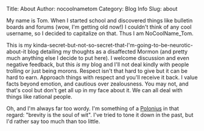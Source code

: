 Title: About
Author: nocoolnametom
Category: Blog Info
Slug: about

My name is Tom. When I started school and discovered things like bulletin boards and forums (wow, I'm getting old now!) I couldn't think of any cool username, so I decided to capitalize on that. Thus I am NoCoolName\_Tom.

This is my kinda-secret-but-not-so-secret-that-I'm-going-to-be-neurotic-about-it blog detailing my thoughts as a disaffected Mormon (and pretty much anything else I decide to put here). I welcome discussion and even negative feedback, but this *is* my blog and I'll not deal kindly with people trolling or just being morons. Respect isn't that hard to give but it can be hard to earn. Approach things with respect and you'll receive it back. I value facts beyond emotion, and cautious over zealousness. You may not, and that's cool but don't get all up in my face about it. We can all deal with things like rational people.

Oh, and I'm always far too wordy. I'm something of a [Polonius][] in that regard: "brevity is the soul of wit". I've tried to tone it down in the past, but I'd rather say too much than too little.

[Polonius]: http://en.wikipedia.org/wiki/Polonius
